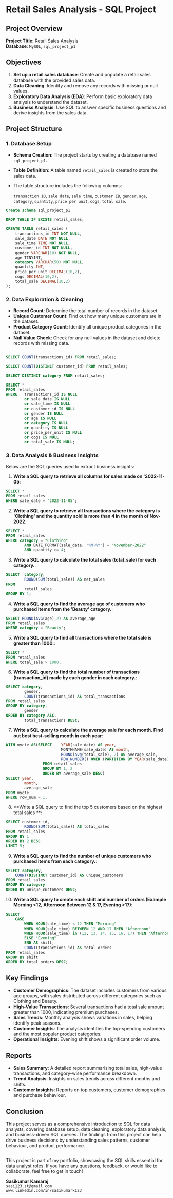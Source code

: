 # Retail Sales Analysis - SQL Project

## Project Overview

**Project Title**: Retail Sales Analysis  
**Database**: `MySQL`, `sql_project_p1`

## Objectives

1. **Set up a retail sales database**: Create and populate a retail sales database with the provided sales data.
2. **Data Cleaning**: Identify and remove any records with missing or null values.
3. **Exploratory Data Analysis (EDA)**: Perform basic exploratory data analysis to understand the dataset.
4. **Business Analysis**: Use SQL to answer specific business questions and derive insights from the sales data.

## Project Structure

### 1. Database Setup

- **Schema Creation**: The project starts by creating a database named `sql_project_p1`.
- **Table Definition**: A table named `retail_sales` is created to store the sales data.
-  The table structure includes the following columns:

      `transaction ID`, `sale date`, `sale time`, `customer ID`, `gender`, `age`, `category`, `quantity`, `price per unit`, `cogs`, `total sale`.


```sql
Create schema sql_project_p1

DROP TABLE IF EXISTS retail_sales;

CREATE TABLE retail_sales (
    transactions_id INT NOT NULL,
    sale_date DATE NOT NULL,
    sale_time TIME NOT NULL,
    customer_id INT NOT NULL,
    gender VARCHAR(10) NOT NULL,
    age TINYINT,
    category VARCHAR(50) NOT NULL,
    quantity INT,
    price_per_unit DECIMAL(10,2),
    cogs DECIMAL(10,2),
    total_sale DECIMAL(10,2)
);
```

### 2. Data Exploration & Cleaning

- **Record Count**: Determine the total number of records in the dataset.
- **Unique Customer Count**: Find out how many unique customers are in the dataset.
- **Product Category Count**: Identify all unique product categories in the dataset.
- **Null Value Check**: Check for any null values in the dataset and delete records with missing data.

```sql

SELECT COUNT(transactions_id) FROM retail_sales;

SELECT COUNT(DISTINCT customer_id) FROM retail_sales;

SELECT DISTINCT category FROM retail_sales;

SELECT * 
FROM retail_sales
WHERE 	transactions_id IS NULL
        or sale_date IS NULL
        or sale_time IS NULL
        or customer_id IS NULL
        or gender IS NULL
        or age IS NULL
        or category IS NULL
        or quantity IS NULL
        or price_per_unit IS NULL
        or cogs IS NULL
        or total_sale IS NULL;
```

### 3. Data Analysis & Business Insights 

Below are the SQL queries used to extract business insights:

1. **Write a SQL query to retrieve all columns for sales made on '2022-11-05**:
```sql
SELECT * 
FROM retail_sales
WHERE sale_date = "2022-11-05";
```

2. **Write a SQL query to retrieve all transactions where the category is 'Clothing' and the quantity sold is more than 4 in the month of Nov-2022**:
```sql
SELECT *
FROM retail_sales
WHERE category = "Clothing"
		AND DATE_FORMAT(sale_date, '%M-%Y') = "November-2022"
        AND quantity >= 4;
```

3. **Write a SQL query to calculate the total sales (total_sale) for each category.**:
```sql
SELECT	category,
		ROUND(SUM(total_sale)) AS net_sales
FROM
		retail_sales
GROUP BY 1;
```

4. **Write a SQL query to find the average age of customers who purchased items from the 'Beauty' category.**:
```sql
SELECT ROUND(AVG(age),2) AS average_age
FROM retail_sales
WHERE category = "Beauty";
```

5. **Write a SQL query to find all transactions where the total sale is greater than 1000.**:
```sql
SELECT *
FROM retail_sales
WHERE total_sale > 1000;
```

6. **Write a SQL query to find the total number of transactions (transaction_id) made by each gender in each category.**:
```sql
SELECT category,
		gender,
        COUNT(transactions_id) AS total_transactions
FROM retail_sales
GROUP BY category,
		gender
ORDER BY category ASC,
		total_transactions DESC;
```

7. **Write a SQL query to calculate the average sale for each month. Find out best best-selling month in each year**:
```sql
WITH mycte AS(SELECT 	YEAR(sale_date) AS year,
						MONTHNAME(sale_date) AS month,
						ROUND(avg(total_sale), 2) AS average_sale,
						ROW_NUMBER() OVER (PARTITION BY YEAR(sale_date) ORDER BY ROUND(avg(total_sale), 2) DESC) AS row_num
				FROM retail_sales
				GROUP BY 1, 2
				ORDER BY average_sale DESC)
SELECT year,
		month,
		average_sale
FROM mycte
WHERE row_num = 1;
```

8. **Write a SQL query to find the top 5 customers based on the highest total sales **:
```sql
SELECT customer_id,
		ROUND(SUM(total_sale)) AS total_sales
FROM retail_sales
GROUP BY 1
ORDER BY 2 DESC
LIMIT 5;
```

9. **Write a SQL query to find the number of unique customers who purchased items from each category.**:
```sql
SELECT category,
	COUNT(DISTINCT customer_id) AS unique_customers
FROM retail_sales
GROUP BY category
ORDER BY unique_customers DESC;
```

10. **Write a SQL query to create each shift and number of orders (Example Morning <12, Afternoon Between 12 & 17, Evening >17)**:
```sql
SELECT 
	CASE 
		WHEN HOUR(sale_time) < 12 THEN "Morning" 
        WHEN HOUR(sale_time) BETWEEN 12 AND 17 THEN "Afternoon"
        WHEN HOUR(sale_time) in (12, 13, 14, 15, 16, 17) THEN "Afternon"
        ELSE "Evening"
        END AS shift,
        COUNT(transactions_id) AS total_orders
FROM retail_sales
GROUP BY shift
ORDER BY total_orders DESC;
```

## Key Findings

- **Customer Demographics**: The dataset includes customers from various age groups, with sales distributed across different categories such as Clothing and Beauty.
- **High-Value Transactions**: Several transactions had a total sale amount greater than 1000, indicating premium purchases.
- **Sales Trends**: Monthly analysis shows variations in sales, helping identify peak seasons.
- **Customer Insights**: The analysis identifies the top-spending customers and the most popular product categories.
- **Operational Insights**: Evening shift shows a significant order volume.

## Reports

- **Sales Summary**: A detailed report summarising total sales, high-value transactions, and category-wise performance breakdown.
- **Trend Analysis**: Insights on sales trends across different months and shifts.
- **Customer Insights**: Reports on top customers, customer demographics and purchase behaviour.

## Conclusion

This project serves as a comprehensive introduction to SQL for data analysts, covering database setup, data cleaning, exploratory data analysis, and business-driven SQL queries. The findings from this project can help drive business decisions by understanding sales patterns, customer behaviour, and product performance.
##
This project is part of my portfolio, showcasing the SQL skills essential for data analyst roles. If you have any questions, feedback, or would like to collaborate, feel free to get in touch!

**Sasikumar Kamaraj**  
`sasi123.st@gmail.com`    
`www.linkedin.com/in/sasikumark123`
